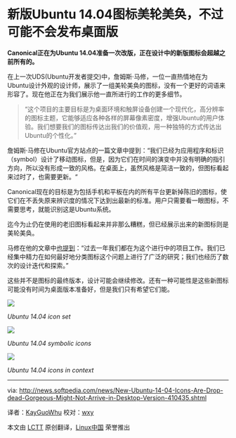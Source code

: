 新版Ubuntu 14.04图标美轮美奂，不过可能不会发布桌面版
================================================================================

**Canonical正在为Ubuntu 14.04准备一次改版，正在设计中的新版图标会超越之前所有的。**

在上一次UDS(Ubuntu开发者提交)中，詹姆斯·马修，一位一直热情地在为Ubuntu设计外观的设计师，展示了一组美轮美奂的图标，没有一个更好的词语来形容了。现在他正在为我们展示他一直所进行的工作的更多细节。

>“这个项目的主要目标是为桌面环境和触屏设备创建一个现代化，高分辨率的图标主题，它能够适应各种各样的屏幕像素密度，增强Ubuntu的用户体验。我们想要我们的图标传达出我们的价值观，用一种独特的方式传达出Ubuntu的个性化。”

詹姆斯·马修在Ubuntu官方站点的一篇文章中提到：“我们已经为应用程序和标识（symbol）设计了移动图标，但是，因为它们在时间的演变中并没有明确的指引方向，所以没有形成一致的风格。在桌面上，虽然风格是简洁一致的，但图标看起来过时了，也需要更新。“

Canonical现在的目标是为包括手机和平板在内的所有平台更新掉陈旧的图标，使它们在不丢失原来辨识度的情况下达到出最新的标准。用户只需要看一眼图标，不需要思考，就能识别这是Ubuntu系统。

迄今为止仍在使用的老旧图标看起来并非那么糟糕，但已经展示出来的新图标则是美轮美奂。

马修在他的文章中[也提到][1]：“过去一年我们都在为这个进行中的项目工作。我们已经集中精力在如何最好地分类图标这个问题上进行了广泛的研究；我们也经历了数次的设计迭代和探索。”

这些并不是图标的最终版本，设计可能会继续修改。还有一种可能性是这些新图标可能没有时间为桌面版本准备好，但是我们只有希望它们能。

![](http://i1-news.softpedia-static.com/images/news2/New-Ubuntu-14-04-Icons-Are-Drop-dead-Gorgeous-Might-Not-Arrive-in-Desktop-Version-410435-3.jpg)

*Ubuntu 14.04 icon set*

![](http://i1-news.softpedia-static.com/images/news2/New-Ubuntu-14-04-Icons-Are-Drop-dead-Gorgeous-Might-Not-Arrive-in-Desktop-Version-410435-4.png)

*Ubuntu 14.04 symbolic icons*

![](http://i1-news.softpedia-static.com/images/news2/New-Ubuntu-14-04-Icons-Are-Drop-dead-Gorgeous-Might-Not-Arrive-in-Desktop-Version-410435-5.png)

*Ubuntu 14.04 icons in context*

--------------------------------------------------------------------------------

via: http://news.softpedia.com/news/New-Ubuntu-14-04-Icons-Are-Drop-dead-Gorgeous-Might-Not-Arrive-in-Desktop-Version-410435.shtml

译者：[KayGuoWhu](https://github.com/KayGuoWhu) 校对：[wxy](https://github.com/wxy)

本文由 [LCTT](https://github.com/LCTT/TranslateProject) 原创翻译，[Linux中国](http://linux.cn/) 荣誉推出

[1]:http://design.canonical.com/2013/12/the-new-ubuntu-icons/
